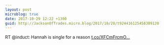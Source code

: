 ```yaml
---
layout: post
microblog: true
date: 2017-10-29 12:22 +1300
guid: http://JacksonOfTrades.micro.blog/2017/10/28/t924416125458309120.html
---
```

RT @induct: Hannah is single for a reason [t.co/XFCmFrcmO...](https://t.co/XFCmFrcmOW)
